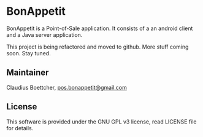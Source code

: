 # BonAppetit

BonAppetit is a Point-of-Sale application. It consists of a an android client and a Java server application.

This project is being refactored and moved to github. More stuff coming soon. Stay tuned.

## Maintainer

Claudius Boettcher, <pos.bonappetit@gmail.com>

## License

This software is provided under the GNU GPL v3 license, read LICENSE file for details.
